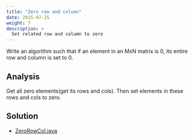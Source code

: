 ```yaml
---
title: "Zero row and column"
date: 2015-07-25
weight: 7
description: >
  Set related row and column to zero
---
```


Write an algorithm such that if an element in an MxN matrix is 0, its entire row and column is set to 0.

## Analysis

Get all zero elements(get its rows and cols).
Then set elements in these rows and cols to zero.

## Solution

+ [ZeroRowCol.java](ZeroRowCol.java)
